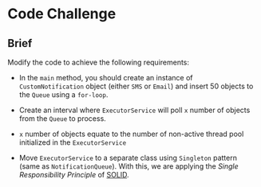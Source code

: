 # Code Challenge

## Brief

Modify the code to achieve the following requirements:

- In the `main` method, you should create an instance of `CustomNotification` object (either `SMS` or `Email`) and insert 50 objects to the `Queue` using a `for-loop`.

- Create an interval where `ExecutorService` will poll `x` number of objects from the `Queue` to process.

- `x` number of objects equate to the number of non-active thread pool initialized in the `ExecutorService`

- Move `ExecutorService` to a separate class using `Singleton` pattern (same as `NotificationQueue`). With this, we are applying the *Single Responsibility Principle* of [SOLID](https://en.wikipedia.org/wiki/SOLID).